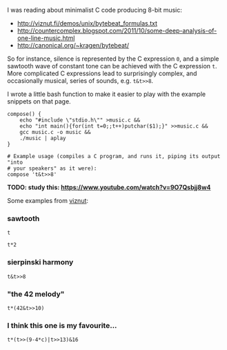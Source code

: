 
I was reading about minimalist C code producing 8-bit music:

* <http://viznut.fi/demos/unix/bytebeat_formulas.txt>
* <http://countercomplex.blogspot.com/2011/10/some-deep-analysis-of-one-line-music.html>
* <http://canonical.org/~kragen/bytebeat/>

So for instance, silence is represented by the C expression `0`, and a simple sawtooth wave
of constant tone can be achieved with the C expression `t`.
More complicated C expressions lead to surprisingly complex, and occasionally musical,
series of sounds, e.g. `t&t>>8`.

I wrote a little bash function to make it easier to play with the example snippets on that page.

```shell
compose() {
    echo "#include \"stdio.h\"" >music.c &&
    echo "int main(){for(int t=0;;t++)putchar($1);}" >>music.c &&
    gcc music.c -o music &&
    ./music | aplay
}

# Example usage (compiles a C program, and runs it, piping its output "into
# your speakers" as it were):
compose 't&t>>8'
```

**TODO: study this: https://www.youtube.com/watch?v=9O7Qsbjj8w4**

Some examples from [viznut](http://viznut.fi/demos/unix/bytebeat_formulas.txt):

### sawtooth
```bb sawtooth chans=1 inline-svg t1=5000
t
```

```bb sawtooth-2 chans=1 inline-svg t1=5000
t*2
```

### sierpinski harmony
```bb sierpinski
t&t>>8
```

### "the 42 melody"
```bb 42-melody
t*(42&t>>10)
```

### I think this one is my favourite...
```bb favourite
t*(t>>(9-4*c)|t>>13)&16
```
